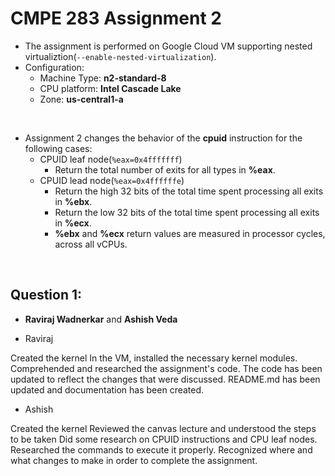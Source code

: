 # CMPE 283 Assignment 2 

- The assignment is performed on Google Cloud VM supporting nested virtualiztion(`--enable-nested-virtualization`).
- Configuration: 
  - Machine Type: **n2-standard-8**
  - CPU platform: **Intel Cascade Lake**
  - Zone: **us-central1-a**

<br />

- Assignment 2 changes the behavior of the **cpuid** instruction for the following cases:
  - CPUID leaf node(`%eax=0x4fffffff`)
    - Return the total number of exits for all types in **%eax**.
  - CPUID lead node(`%eax=0x4ffffffe`) 
    - Return the high 32 bits of the total time spent processing all exits in **%ebx**.
    - Return the low 32 bits of the total time spent processing all exits in **%ecx**.
    - **%ebx** and **%ecx** return values are measured in processor cycles, across all vCPUs.

<br />

## Question 1:
  - **Raviraj Wadnerkar** and **Ashish Veda**

  - Raviraj

  Created the kernel
  In the VM, installed the necessary kernel modules.
  Comprehended and researched the assignment's code.
  The code has been updated to reflect the changes that were discussed.
  README.md has been updated and documentation has been created.

  - Ashish

  Created the kernel
  Reviewed the canvas lecture and understood the steps to be taken
  Did some research on CPUID instructions and CPU leaf nodes.
  Researched the commands to execute it properly.
  Recognized where and what changes to make in order to complete the assignment.

<br />
